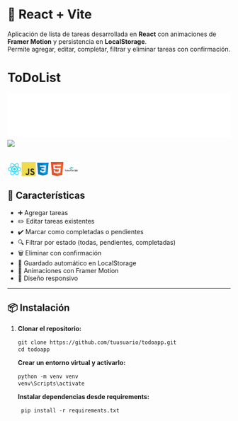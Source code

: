 # 📝 React + Vite

Aplicación de lista de tareas desarrollada en **React** con animaciones de **Framer Motion** y persistencia en **LocalStorage**.  
Permite agregar, editar, completar, filtrar y eliminar tareas con confirmación.

# ToDoList

<img height="100" alt="ToDoList" width="100%" src="README/marquee.svg"/>

<div>

<img align="center" src="README/ToDoList.gif"  width="700"/>
<br>
<br>

<br>
<img align="left" src="README/icon/react.png" width="32" height="32"/>
<img align="left" src="README/icon/javascript.png"/>
<img align="left" src="README/icon/CSS.png" width="32" height="32"/>
<img align="left" src="README/icon/html5.png" width="32" height="32"/>
<img align="left" src= "README/icon/Tailwind CSS.png" widht="32" height="32">
<br>
</div>
<br>

## 🚀 Características

- ➕ Agregar tareas
- ✏️ Editar tareas existentes
- ✔️ Marcar como completadas o pendientes
- 🔍 Filtrar por estado (todas, pendientes, completadas)
- 🗑️ Eliminar con confirmación
- 💾 Guardado automático en LocalStorage
- 🎨 Animaciones con Framer Motion
- 📱 Diseño responsivo

---

## 📦 Instalación

1. **Clonar el repositorio:**

   ```
   git clone https://github.com/tuusuario/todoapp.git
   cd todoapp
   ```

   **Crear un entorno virtual y activarlo:**

   ```
   python -m venv venv
   venv\Scripts\activate

   ```

   **Instalar dependencias desde requirements:**

   ```
    pip install -r requirements.txt

   ```
